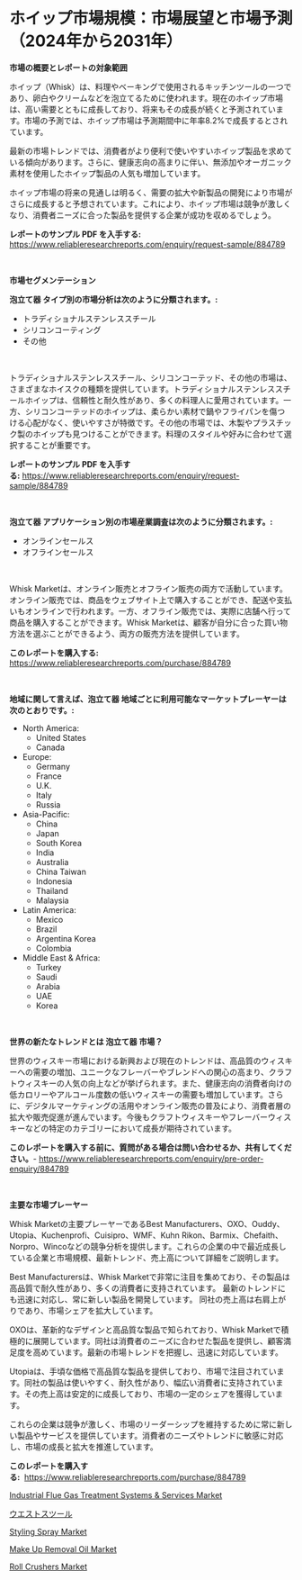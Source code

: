 <p><h1>ホイップ市場規模：市場展望と市場予測（2024年から2031年）</h1></p><p><strong>市場の概要とレポートの対象範囲</strong></p>
<p><p>ホイップ（Whisk）は、料理やベーキングで使用されるキッチンツールの一つであり、卵白やクリームなどを泡立てるために使われます。現在のホイップ市場は、高い需要とともに成長しており、将来もその成長が続くと予測されています。市場の予測では、ホイップ市場は予測期間中に年率8.2%で成長するとされています。</p><p>最新の市場トレンドでは、消費者がより便利で使いやすいホイップ製品を求めている傾向があります。さらに、健康志向の高まりに伴い、無添加やオーガニック素材を使用したホイップ製品の人気も増加しています。</p><p>ホイップ市場の将来の見通しは明るく、需要の拡大や新製品の開発により市場がさらに成長すると予想されています。これにより、ホイップ市場は競争が激しくなり、消費者ニーズに合った製品を提供する企業が成功を収めるでしょう。</p></p>
<p><strong>レポートのサンプル PDF を入手する:</strong> <a href="https://www.reliableresearchreports.com/enquiry/request-sample/884789">https://www.reliableresearchreports.com/enquiry/request-sample/884789</a></p>
<p>&nbsp;</p>
<p><strong>市場セグメンテーション</strong></p>
<p><strong>泡立て器 タイプ別の市場分析は次のように分類されます。:</strong></p>
<p><ul><li>トラディショナルステンレススチール</li><li>シリコンコーティング</li><li>その他</li></ul></p>
<p>&nbsp;</p>
<p><p>トラディショナルステンレススチール、シリコンコーテッド、その他の市場は、さまざまなホイスクの種類を提供しています。トラディショナルステンレススチールホイップは、信頼性と耐久性があり、多くの料理人に愛用されています。一方、シリコンコーテッドのホイップは、柔らかい素材で鍋やフライパンを傷つける心配がなく、使いやすさが特徴です。その他の市場では、木製やプラスチック製のホイップも見つけることができます。料理のスタイルや好みに合わせて選択することが重要です。</p></p>
<p><strong>レポートのサンプル PDF を入手する:</strong>&nbsp;<a href="https://www.reliableresearchreports.com/enquiry/request-sample/884789">https://www.reliableresearchreports.com/enquiry/request-sample/884789</a></p>
<p>&nbsp;</p>
<p><strong> 泡立て器 アプリケーション別の市場産業調査は次のように分類されます。:</strong></p>
<p><ul><li>オンラインセールス</li><li>オフラインセールス</li></ul></p>
<p>&nbsp;</p>
<p><p>Whisk Marketは、オンライン販売とオフライン販売の両方で活動しています。オンライン販売では、商品をウェブサイト上で購入することができ、配送や支払いもオンラインで行われます。一方、オフライン販売では、実際に店舗へ行って商品を購入することができます。Whisk Marketは、顧客が自分に合った買い物方法を選ぶことができるよう、両方の販売方法を提供しています。</p></p>
<p><strong>このレポートを購入する:</strong>&nbsp; <a href="https://www.reliableresearchreports.com/purchase/884789">https://www.reliableresearchreports.com/purchase/884789</a></p>
<p>&nbsp;</p>
<p><strong>地域に関して言えば、泡立て器 地域ごとに利用可能なマーケットプレーヤーは次のとおりです。:</strong></p>
<p><ul>
    <li>
        North America:
        <ul>
            <li>United States</li>
            <li>Canada</li>
        </ul>
    </li>
    <li>
        Europe:
        <ul>
            <li>Germany</li>
            <li>France</li>
            <li>U.K.</li>
            <li>Italy</li>
            <li>Russia</li>
        </ul>
    </li>
    <li>
        Asia-Pacific:
        <ul>
            <li>China</li>
            <li>Japan</li>
            <li>South Korea</li>
            <li>India</li>
            <li>Australia</li>
            <li>China Taiwan</li>
            <li>Indonesia</li>
            <li>Thailand</li>
            <li>Malaysia</li>
        </ul>
    </li>
    <li>
        Latin America:
        <ul>
            <li>Mexico</li>
            <li>Brazil</li>
            <li>Argentina Korea</li>
            <li>Colombia</li>
        </ul>
    </li>
    <li>
        Middle East & Africa:
        <ul>
            <li>Turkey</li>
            <li>Saudi</li>
            <li>Arabia</li>
            <li>UAE</li>
            <li>Korea</li>
        </ul>
    </li>
    </ul></p>
<p>&nbsp;</p>
<p><strong>世界の新たなトレンドとは 泡立て器 市場？</strong></p>
<p><p>世界のウィスキー市場における新興および現在のトレンドは、高品質のウィスキーへの需要の増加、ユニークなフレーバーやブレンドへの関心の高まり、クラフトウィスキーの人気の向上などが挙げられます。また、健康志向の消費者向けの低カロリーやアルコール度数の低いウィスキーの需要も増加しています。さらに、デジタルマーケティングの活用やオンライン販売の普及により、消費者層の拡大や販売促進が進んでいます。今後もクラフトウィスキーやフレーバーウィスキーなどの特定のカテゴリーにおいて成長が期待されています。</p></p>
<p><strong>このレポートを購入する前に、質問がある場合は問い合わせるか、共有してください。</strong>- <a href="https://www.reliableresearchreports.com/enquiry/pre-order-enquiry/884789">https://www.reliableresearchreports.com/enquiry/pre-order-enquiry/884789</a></p>
<p>&nbsp;</p>
<p><strong>主要な市場プレーヤー</strong></p>
<p><p>Whisk Marketの主要プレーヤーであるBest Manufacturers、OXO、Ouddy、Utopia、Kuchenprofi、Cuisipro、WMF、Kuhn Rikon、Barmix、Chefaith、Norpro、Wincoなどの競争分析を提供します。これらの企業の中で最近成長している企業と市場規模、最新トレンド、売上高について詳細をご説明します。</p><p>Best Manufacturersは、Whisk Marketで非常に注目を集めており、その製品は高品質で耐久性があり、多くの消費者に支持されています。 最新のトレンドにも迅速に対応し、常に新しい製品を開発しています。 同社の売上高は右肩上がりであり、市場シェアを拡大しています。</p><p>OXOは、革新的なデザインと高品質な製品で知られており、Whisk Marketで積極的に展開しています。同社は消費者のニーズに合わせた製品を提供し、顧客満足度を高めています。最新の市場トレンドを把握し、迅速に対応しています。</p><p>Utopiaは、手頃な価格で高品質な製品を提供しており、市場で注目されています。同社の製品は使いやすく、耐久性があり、幅広い消費者に支持されています。その売上高は安定的に成長しており、市場の一定のシェアを獲得しています。</p><p>これらの企業は競争が激しく、市場のリーダーシップを維持するために常に新しい製品やサービスを提供しています。消費者のニーズやトレンドに敏感に対応し、市場の成長と拡大を推進しています。</p></p>
<p><strong>このレポートを購入する:</strong>&nbsp;&nbsp;<a href="https://www.reliableresearchreports.com/purchase/884789">https://www.reliableresearchreports.com/purchase/884789</a></p>
<p><p><a href="https://issuu.com/reportprime-2/docs/industrial-flue-gas-treatment-systems-services-mar">Industrial Flue Gas Treatment Systems & Services Market</a></p><p><a href="https://github.com/bevdtkn4419963/Market-Research-Report-List-1/blob/main/49493694997.md">ウエストスツール</a></p><p><a href="https://github.com/globismark/Market-Research-Report-List-2/blob/main/styling-spray-market.md">Styling Spray Market</a></p><p><a href="https://github.com/prosalinda88/Market-Research-Report-List-3/blob/main/make-up-removal-oil-market.md">Make Up Removal Oil Market</a></p><p><a href="https://view.publitas.com/reportprime-1/global-roll-crushers-market-size-and-market-trends-insights-and-projections-from-2024-to-2031/">Roll Crushers Market</a></p></p>
